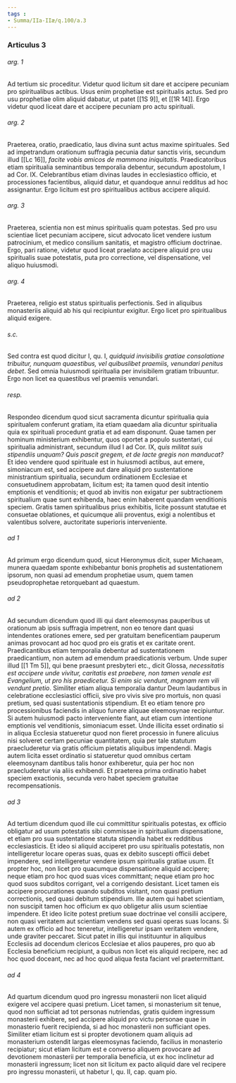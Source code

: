 ```yaml
---
tags : 
- Summa/IIa-IIæ/q.100/a.3
---
```


### Articulus 3

###### arg. 1
Ad tertium sic proceditur. Videtur quod licitum sit dare et accipere pecuniam pro spiritualibus actibus. Usus enim prophetiae est spiritualis actus. Sed pro usu prophetiae olim aliquid dabatur, ut patet [[1S 9]], et [[1R 14]]. Ergo videtur quod liceat dare et accipere pecuniam pro actu spirituali.

###### arg. 2
Praeterea, oratio, praedicatio, laus divina sunt actus maxime spirituales. Sed ad impetrandum orationum suffragia pecunia datur sanctis viris, secundum illud [[Lc 16]], *facite vobis amicos de mammona iniquitatis*. Praedicatoribus etiam spiritualia seminantibus temporalia debentur, secundum apostolum, I ad Cor. IX. Celebrantibus etiam divinas laudes in ecclesiastico officio, et processiones facientibus, aliquid datur, et quandoque annui redditus ad hoc assignantur. Ergo licitum est pro spiritualibus actibus accipere aliquid.

###### arg. 3
Praeterea, scientia non est minus spiritualis quam potestas. Sed pro usu scientiae licet pecuniam accipere, sicut advocato licet vendere iustum patrocinium, et medico consilium sanitatis, et magistro officium doctrinae. Ergo, pari ratione, videtur quod liceat praelato accipere aliquid pro usu spiritualis suae potestatis, puta pro correctione, vel dispensatione, vel aliquo huiusmodi.

###### arg. 4
Praeterea, religio est status spiritualis perfectionis. Sed in aliquibus monasteriis aliquid ab his qui recipiuntur exigitur. Ergo licet pro spiritualibus aliquid exigere.

###### s.c.
Sed contra est quod dicitur I, qu. I, *quidquid invisibilis gratiae consolatione tribuitur, nunquam quaestibus, vel quibuslibet praemiis, venundari penitus debet*. Sed omnia huiusmodi spiritualia per invisibilem gratiam tribuuntur. Ergo non licet ea quaestibus vel praemiis venundari.

###### resp.
Respondeo dicendum quod sicut sacramenta dicuntur spiritualia quia spiritualem conferunt gratiam, ita etiam quaedam alia dicuntur spiritualia quia ex spirituali procedunt gratia et ad eam disponunt. Quae tamen per hominum ministerium exhibentur, quos oportet a populo sustentari, cui spiritualia administrant, secundum illud I ad Cor. IX, *quis militat suis stipendiis unquam? Quis pascit gregem, et de lacte gregis non manducat?* Et ideo vendere quod spirituale est in huiusmodi actibus, aut emere, simoniacum est, sed accipere aut dare aliquid pro sustentatione ministrantium spiritualia, secundum ordinationem Ecclesiae et consuetudinem approbatam, licitum est; ita tamen quod desit intentio emptionis et venditionis; et quod ab invitis non exigatur per subtractionem spiritualium quae sunt exhibenda, haec enim haberent quandam venditionis speciem. Gratis tamen spiritualibus prius exhibitis, licite possunt statutae et consuetae oblationes, et quicumque alii proventus, exigi a nolentibus et valentibus solvere, auctoritate superioris interveniente.

###### ad 1
Ad primum ergo dicendum quod, sicut Hieronymus dicit, super Michaeam, munera quaedam sponte exhibebantur bonis prophetis ad sustentationem ipsorum, non quasi ad emendum prophetiae usum, quem tamen pseudoprophetae retorquebant ad quaestum.

###### ad 2
Ad secundum dicendum quod illi qui dant eleemosynas pauperibus ut orationum ab ipsis suffragia impetrent, non eo tenore dant quasi intendentes orationes emere, sed per gratuitam beneficentiam pauperum animas provocant ad hoc quod pro eis gratis et ex caritate orent. Praedicantibus etiam temporalia debentur ad sustentationem praedicantium, non autem ad emendum praedicationis verbum. Unde super illud [[1 Tm 5]], qui bene praesunt presbyteri etc., dicit Glossa, *necessitatis est accipere unde vivitur, caritatis est praebere, non tamen venale est Evangelium, ut pro his praedicetur. Si enim sic vendunt, magnam rem vili vendunt pretio*. Similiter etiam aliqua temporalia dantur Deum laudantibus in celebratione ecclesiastici officii, sive pro vivis sive pro mortuis, non quasi pretium, sed quasi sustentationis stipendium. Et eo etiam tenore pro processionibus faciendis in aliquo funere aliquae eleemosynae recipiuntur. Si autem huiusmodi pacto interveniente fiant, aut etiam cum intentione emptionis vel venditionis, simoniacum esset. Unde illicita esset ordinatio si in aliqua Ecclesia statueretur quod non fieret processio in funere alicuius nisi solveret certam pecuniae quantitatem, quia per tale statutum praecluderetur via gratis officium pietatis aliquibus impendendi. Magis autem licita esset ordinatio si statueretur quod omnibus certam eleemosynam dantibus talis honor exhiberetur, quia per hoc non praecluderetur via aliis exhibendi. Et praeterea prima ordinatio habet speciem exactionis, secunda vero habet speciem gratuitae recompensationis.

###### ad 3
Ad tertium dicendum quod ille cui committitur spiritualis potestas, ex officio obligatur ad usum potestatis sibi commissae in spiritualium dispensatione, et etiam pro sua sustentatione statuta stipendia habet ex redditibus ecclesiasticis. Et ideo si aliquid acciperet pro usu spiritualis potestatis, non intelligeretur locare operas suas, quas ex debito suscepti officii debet impendere, sed intelligeretur vendere ipsum spiritualis gratiae usum. Et propter hoc, non licet pro quacumque dispensatione aliquid accipere; neque etiam pro hoc quod suas vices committant; neque etiam pro hoc quod suos subditos corrigant, vel a corrigendo desistant. Licet tamen eis accipere procurationes quando subditos visitant, non quasi pretium correctionis, sed quasi debitum stipendium. Ille autem qui habet scientiam, non suscipit tamen hoc officium ex quo obligetur aliis usum scientiae impendere. Et ideo licite potest pretium suae doctrinae vel consilii accipere, non quasi veritatem aut scientiam vendens sed quasi operas suas locans. Si autem ex officio ad hoc teneretur, intelligeretur ipsam veritatem vendere, unde graviter peccaret. Sicut patet in illis qui instituuntur in aliquibus Ecclesiis ad docendum clericos Ecclesiae et alios pauperes, pro quo ab Ecclesia beneficium recipiunt, a quibus non licet eis aliquid recipere, nec ad hoc quod doceant, nec ad hoc quod aliqua festa faciant vel praetermittant.

###### ad 4
Ad quartum dicendum quod pro ingressu monasterii non licet aliquid exigere vel accipere quasi pretium. Licet tamen, si monasterium sit tenue, quod non sufficiat ad tot personas nutriendas, gratis quidem ingressum monasterii exhibere, sed accipere aliquid pro victu personae quae in monasterio fuerit recipienda, si ad hoc monasterii non sufficiant opes. Similiter etiam licitum est si propter devotionem quam aliquis ad monasterium ostendit largas eleemosynas faciendo, facilius in monasterio recipiatur; sicut etiam licitum est e converso aliquem provocare ad devotionem monasterii per temporalia beneficia, ut ex hoc inclinetur ad monasterii ingressum; licet non sit licitum ex pacto aliquid dare vel recipere pro ingressu monasterii, ut habetur I, qu. II, cap. quam pio.

